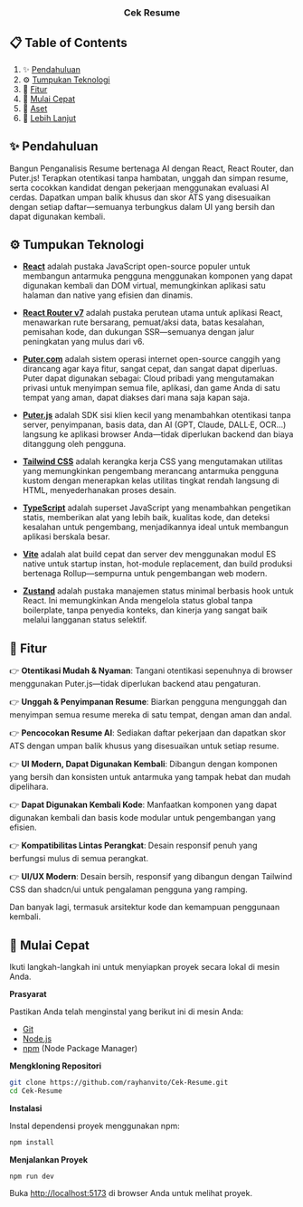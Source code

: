   <h3 align="center">Cek Resume</h3>

## 📋 <a name="table">Table of Contents</a>

1. ✨ [Pendahuluan](#introduction)
2. ⚙️ [Tumpukan Teknologi](#tech-stack)
3. 🔋 [Fitur](#features)
4. 🤸 [Mulai Cepat](#quick-start)
5. 🔗 [Aset](#links)
6. 🚀 [Lebih Lanjut](#more)

## <a name="introduction">✨ Pendahuluan</a>

Bangun Penganalisis Resume bertenaga AI dengan React, React Router, dan Puter.js! Terapkan otentikasi tanpa hambatan, unggah dan simpan resume, serta cocokkan kandidat dengan pekerjaan menggunakan evaluasi AI cerdas. Dapatkan umpan balik khusus dan skor ATS yang disesuaikan dengan setiap daftar—semuanya terbungkus dalam UI yang bersih dan dapat digunakan kembali.

## <a name="tech-stack">⚙️ Tumpukan Teknologi</a>

- **[React](https://react.dev/)** adalah pustaka JavaScript open-source populer untuk membangun antarmuka pengguna menggunakan komponen yang dapat digunakan kembali dan DOM virtual, memungkinkan aplikasi satu halaman dan native yang efisien dan dinamis.

- **[React Router v7](https://reactrouter.com/)** adalah pustaka perutean utama untuk aplikasi React, menawarkan rute bersarang, pemuat/aksi data, batas kesalahan, pemisahan kode, dan dukungan SSR—semuanya dengan jalur peningkatan yang mulus dari v6.

- **[Puter.com](https://jsm.dev/cek-resume-puter)** adalah sistem operasi internet open-source canggih yang dirancang agar kaya fitur, sangat cepat, dan sangat dapat diperluas. Puter dapat digunakan sebagai: Cloud pribadi yang mengutamakan privasi untuk menyimpan semua file, aplikasi, dan game Anda di satu tempat yang aman, dapat diakses dari mana saja kapan saja.

- **[Puter.js](https://jsm.dev/cek-resume-puterjs)** adalah SDK sisi klien kecil yang menambahkan otentikasi tanpa server, penyimpanan, basis data, dan AI (GPT, Claude, DALL·E, OCR…) langsung ke aplikasi browser Anda—tidak diperlukan backend dan biaya ditanggung oleh pengguna.

- **[Tailwind CSS](https://tailwindcss.com/)** adalah kerangka kerja CSS yang mengutamakan utilitas yang memungkinkan pengembang merancang antarmuka pengguna kustom dengan menerapkan kelas utilitas tingkat rendah langsung di HTML, menyederhanakan proses desain.

- **[TypeScript](https://www.typescriptlang.org/)** adalah superset JavaScript yang menambahkan pengetikan statis, memberikan alat yang lebih baik, kualitas kode, dan deteksi kesalahan untuk pengembang, menjadikannya ideal untuk membangun aplikasi berskala besar.

- **[Vite](https://vite.dev/)** adalah alat build cepat dan server dev menggunakan modul ES native untuk startup instan, hot-module replacement, dan build produksi bertenaga Rollup—sempurna untuk pengembangan web modern.

- **[Zustand](https://github.com/pmndrs/zustand)** adalah pustaka manajemen status minimal berbasis hook untuk React. Ini memungkinkan Anda mengelola status global tanpa boilerplate, tanpa penyedia konteks, dan kinerja yang sangat baik melalui langganan status selektif.

## <a name="features">🔋 Fitur</a>

👉 **Otentikasi Mudah & Nyaman**: Tangani otentikasi sepenuhnya di browser menggunakan Puter.js—tidak diperlukan backend atau pengaturan.

👉 **Unggah & Penyimpanan Resume**: Biarkan pengguna mengunggah dan menyimpan semua resume mereka di satu tempat, dengan aman dan andal.

👉 **Pencocokan Resume AI**: Sediakan daftar pekerjaan dan dapatkan skor ATS dengan umpan balik khusus yang disesuaikan untuk setiap resume.

👉 **UI Modern, Dapat Digunakan Kembali**: Dibangun dengan komponen yang bersih dan konsisten untuk antarmuka yang tampak hebat dan mudah dipelihara.

👉 **Dapat Digunakan Kembali Kode**: Manfaatkan komponen yang dapat digunakan kembali dan basis kode modular untuk pengembangan yang efisien.

👉 **Kompatibilitas Lintas Perangkat**: Desain responsif penuh yang berfungsi mulus di semua perangkat.

👉 **UI/UX Modern**: Desain bersih, responsif yang dibangun dengan Tailwind CSS dan shadcn/ui untuk pengalaman pengguna yang ramping.

Dan banyak lagi, termasuk arsitektur kode dan kemampuan penggunaan kembali.

## <a name="quick-start">🤸 Mulai Cepat</a>

Ikuti langkah-langkah ini untuk menyiapkan proyek secara lokal di mesin Anda.

**Prasyarat**

Pastikan Anda telah menginstal yang berikut ini di mesin Anda:

- [Git](https://git-scm.com/)
- [Node.js](https://nodejs.org/en)
- [npm](https://www.npmjs.com/) (Node Package Manager)

**Mengkloning Repositori**

```bash
git clone https://github.com/rayhanvito/Cek-Resume.git
cd Cek-Resume
```

**Instalasi**

Instal dependensi proyek menggunakan npm:

```bash
npm install
```

**Menjalankan Proyek**

```bash
npm run dev
```

Buka [http://localhost:5173](http://localhost:5173) di browser Anda untuk melihat proyek.
